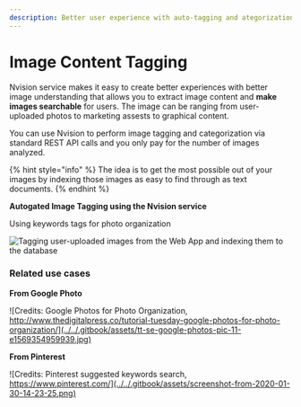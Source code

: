 ```yaml
---
description: Better user experience with auto-tagging and ategorization services
---
```


# Image Content Tagging

Nvision service makes it easy to create better experiences with better image understanding that allows you to extract image content and **make images searchable** for users. The image can be ranging from user-uploaded photos to marketing assests to graphical content. 

You can use Nvision to perform image tagging and categorization via standard REST API calls and you only pay for the number of images analyzed.

{% hint style="info" %}
The idea is to get the most possible out of your images by indexing those images as easy to find through as text documents.
{% endhint %}

**Autogated Image Tagging using the Nvision service**

Using keywords tags for photo organization

![Tagging user-uploaded images from the Web App and indexing them to the database](../../.gitbook/assets/nvision-messaging-system-tagging-1.png)

### **Related use cases**

**From Google Photo**

![Credits: Google Photos for Photo Organization, http://www.thedigitalpress.co/tutorial-tuesday-google-photos-for-photo-organization/](../../.gitbook/assets/tt-se-google-photos-pic-11-e1569354959939.jpg)

**From Pinterest**

![Credits: Pinterest suggested keywords search, https://www.pinterest.com/](../../.gitbook/assets/screenshot-from-2020-01-30-14-23-25.png)

